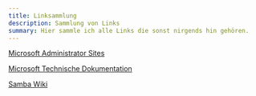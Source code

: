 ```yaml
---
title: Linksammlung
description: Sammlung von Links
summary: Hier sammle ich alle Links die sonst nirgends hin gehören.
---
```


[Microsoft Administrator Sites](https://msportals.io)

[Microsoft Technische Dokumentation](https://learn.microsoft.com/de-de/docs/)

[Samba Wiki](https://wiki.samba.org/index.php/Main_Page)
